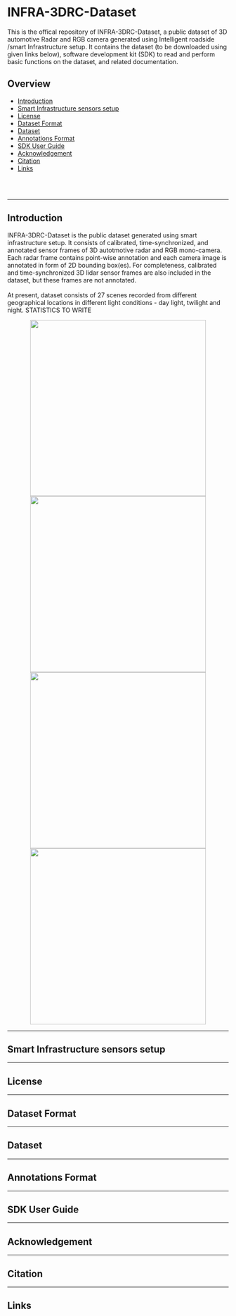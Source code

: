 # INFRA-3DRC-Dataset
This is the offical repository of INFRA-3DRC-Dataset, a public dataset of 3D automotive Radar and RGB camera generated using Intelligent roadside /smart Infrastructure setup. It contains the dataset (to be downloaded using given links below), software development kit (SDK) to read and perform basic functions on the dataset, and related documentation.

## Overview
- [Introduction](#introduction)
- [Smart Infrastructure sensors setup](#smart-infrastructure-sensors-setup)
- [License](#license)
- [Dataset Format](#dataset-format)
- [Dataset](#dataset)
- [Annotations Format](#annotations-format)
- [SDK User Guide](#sdk-user-guide)
- [Acknowledgement](#acknowledgement)
- [Citation](#citation)
- [Links](#links)
<br>
<br>

---

## Introduction
INFRA-3DRC-Dataset is the public dataset generated using smart infrastructure setup. It consists of calibrated, time-synchronized, and annotated sensor frames of 3D autotmotive radar and RGB mono-camera. Each radar frame contains point-wise annotation and each camera image is annotated in form of 2D bounding box(es). For completeness, calibrated and time-synchronized 3D lidar sensor frames are also included in the dataset, but these frames are not annotated.  
<br />
At present, dataset consists of 27 scenes recorded from different geographical locations in different light conditions - day light, twilight and night. STATISTICS TO WRITE

<div align="center">
<p float="center">
<img src="" alt="" width="400"/>
<img src="" alt="" width="400"/>
<br />
<img src="" alt="" width="400"/>
<img src="" alt="" width="400"/>
<br />

</p>
</div>

---

## Smart Infrastructure sensors setup

---

## License

---

## Dataset Format

---

## Dataset

---

## Annotations Format

---

## SDK User Guide

---

## Acknowledgement

---

## Citation

---

## Links
